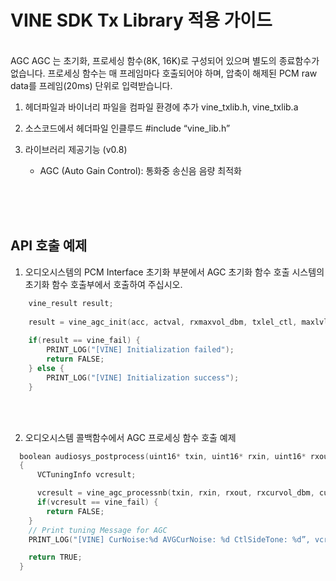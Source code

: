 # VINE SDK Tx Library 적용 가이드

<br/>
AGC
AGC 는 초기화, 프로세싱 함수(8K, 16K)로 구성되어 있으며 별도의 종료함수가 없습니다.
프로세싱 함수는 매 프레임마다 호출되어야 하며, 압축이 해제된 PCM raw data를 프레임(20ms) 단위로 입력받습니다.
   
1. 헤더파일과 바이너리 파일을 컴파일 환경에 추가
	vine_txlib.h, vine_txlib.a

2. 소스코드에서 헤더파일 인클루드
	#include “vine_lib.h”

3. 라이브러리 제공기능 (v0.8)
	- AGC (Auto Gain Control): 통화중 송신음 음량 최적화

<br/>   
<br/>
<br/>

## API 호출 예제

1. 오디오시스템의 PCM Interface 초기화 부분에서 AGC 초기화 함수 호출
시스템의 초기화 함수 호출부에서 호출하여 주십시오.

```c
    vine_result result;
    
    result = vine_agc_init(acc, actval, rxmaxvol_dbm, txlel_ctl, maxlvl, limit_onoff);
    
    if(result == vine_fail) {
    	PRINT_LOG("[VINE] Initialization failed");
    	return FALSE;
    } else {
    	PRINT_LOG("[VINE] Initialization success");
    }
```    
       
<br/>
<br/>

2. 오디오시스템 콜백함수에서 AGC 프로세싱 함수 호출 예제

```c
  boolean audiosys_postprocess(uint16* txin, uint16* rxin, uint16* rxout)
  {
	  VCTuningInfo vcresult;

	  vcresult = vine_agc_processnb(txin, rxin, rxout, rxcurvol_dbm, cur_mode, ctrl_clarity);
	  if(vcresult == vine_fail) {
  		return FALSE;
  	}
  	// Print tuning Message for AGC
  	PRINT_LOG("[VINE] CurNoise:%d AVGCurNoise: %d CtlSideTone: %d”, vcresult.cur_noise, vcresult.avg_noise, vcresult.ctl_sidetone);

  	return TRUE;    
  }
```
<br/>
